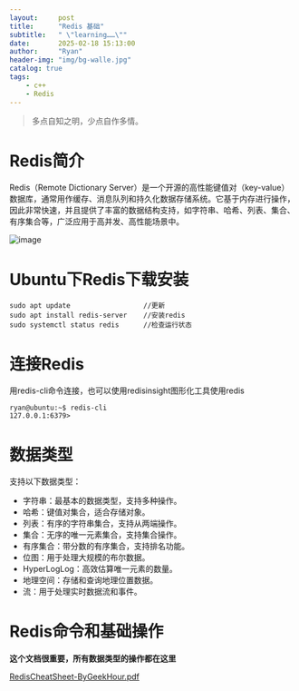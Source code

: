 ```yaml
---
layout:     post
title:      "Redis 基础"
subtitle:   " \"learning……\""
date:       2025-02-18 15:13:00
author:     "Ryan"
header-img: "img/bg-walle.jpg"
catalog: true
tags:
    - c++
    - Redis
---
```


> 多点自知之明，少点自作多情。


# Redis简介  
Redis（Remote Dictionary Server）是一个开源的高性能键值对（key-value）数据库，通常用作缓存、消息队列和持久化数据存储系统。它基于内存进行操作，因此非常快速，并且提供了丰富的数据结构支持，如字符串、哈希、列表、集合、有序集合等，广泛应用于高并发、高性能场景中。  

![image](https://github.com/user-attachments/assets/370ba8a2-5360-486d-8913-67e7006436f9)



# Ubuntu下Redis下载安装  
````
sudo apt update                  //更新
sudo apt install redis-server    //安装redis
sudo systemctl status redis      //检查运行状态
````


# 连接Redis  
用redis-cli命令连接，也可以使用redisinsight图形化工具使用redis  
````
ryan@ubuntu:~$ redis-cli
127.0.0.1:6379> 
````


# 数据类型  
支持以下数据类型：  
* 字符串：最基本的数据类型，支持多种操作。
* 哈希：键值对集合，适合存储对象。
* 列表：有序的字符串集合，支持从两端操作。
* 集合：无序的唯一元素集合，支持集合操作。
* 有序集合：带分数的有序集合，支持排名功能。
* 位图：用于处理大规模的布尔数据。
* HyperLogLog：高效估算唯一元素的数量。
* 地理空间：存储和查询地理位置数据。
* 流：用于处理实时数据流和事件。

# Redis命令和基础操作  
**这个文档很重要，所有数据类型的操作都在这里**

[RedisCheatSheet-ByGeekHour.pdf](https://github.com/user-attachments/files/18840717/RedisCheatSheet-ByGeekHour.pdf)  


























